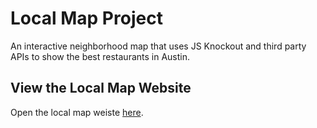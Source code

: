 # Local Map Project
An interactive neighborhood map that uses JS Knockout and third party APIs to show the best restaurants in Austin.
 
## View the Local Map Website
Open the local map weiste [here](https://miguelamartinez.github.io/local-map-project/). 
